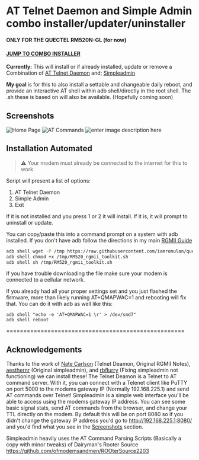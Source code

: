 # AT Telnet Daemon and Simple Admin combo installer/updater/uninstaller
**ONLY FOR THE QUECTEL RM520N-GL (for now)**
#### [JUMP TO COMBO INSTALLER](#installation-automated)
**Currently:** This will install or if already installed, update or remove a Combination of [AT Telnet Daemon](https://github.com/natecarlson/quectel-rgmii-at-command-client/tree/main/at_telnet_daemon)  and; [Simpleadmin](https://github.com/iamromulan/quectel-rgmii-simpleadmin)

**My goal** is for this to also install a settable and changeable daily reboot, and provide an interactive AT shell within adb shell/directly in the root shell. The .sh these is based on will also be available. (Hopefully coming soon)
## Screenshots
![Home Page](https://raw.githubusercontent.com/iamromulan/quectel-rgmii-simpleadmin-at-telnet-daemon/main/iamromulansimpleindex.png)
![AT Commands](https://raw.githubusercontent.com/iamromulan/quectel-rgmii-simpleadmin-at-telnet-daemon/main/iamromulanatcommands.png)
![enter image description here](https://raw.githubusercontent.com/iamromulan/quectel-rgmii-simpleadmin-at-telnet-daemon/main/iamromulansimpleTTL.png)
## Installation Automated

> :warning: Your modem must already be connected to the internet for this to work

Script will present a list of options:

 1.  AT Telnet Daemon
 2.  Simple Admin
 3. Exit


If it is not installed and you press 1 or 2 it will install. If it is, it will prompt to uninstall or update. 

You can copy/paste this into a command prompt on a system with adb installed. If you don't have adb follow the directions in my main [RGMII Guide](https://github.com/iamromulan/quectel-rgmii-configuration-notes#using-adb)
```bash
adb shell wget -P /tmp https://raw.githubusercontent.com/iamromulan/quectel-rgmii-simpleadmin-at-telnet-daemon/main/RM520_rgmii_toolkit.sh
adb shell chmod +x /tmp/RM520_rgmii_toolkit.sh
adb shell sh /tmp/RM520_rgmii_toolkit.sh
```
If you have trouble downloading the file make sure your modem is connected to a cellular network.

If you already had all your proper settings set and you just flashed the firmware, more than likely running AT+QMAPWAC=1 and rebooting will fix that. You can do it with adb as well like this:  

    adb shell "echo -e 'AT+QMAPWAC=1 \r' > /dev/smd7"
    adb shell reboot


====================================================

## Acknowledgements
Thanks to the work of [Nate Carlson](https://github.com/natecarlson) (Telnet Deamon, Original RGMII Notes), [aesthernr](https://github.com/aesthernr) (Original simpleadmin), and [rbflurry](https://github.com/rbflurry/) (Fixing simpleadmin not functioning) we can install these! The Telnet Deamon is a Telnet to AT command server. With it, you can connect with a Telenet client like PuTTY on port 5000 to the modems gateway IP (Normally 192.168.225.1) and send AT commands over Telnet! Simpleadmin is a simple web interface you'll be able to access using the modems gateway IP address. You can see some basic signal stats, send AT commands from the browser, and change your TTL directly on the modem. By default this will be on port 8080 so if you didn't change the gateway IP address you'd go to http://192.168.225.1:8080/ and you'd find what you see in the [Screenshots](#screenshots) section.

Simpleadmin heavily uses the AT Command Parsing Scripts (Basically a copy with minor tweaks) of Dairyman's Rooter Source https://github.com/ofmodemsandmen/ROOterSource2203


